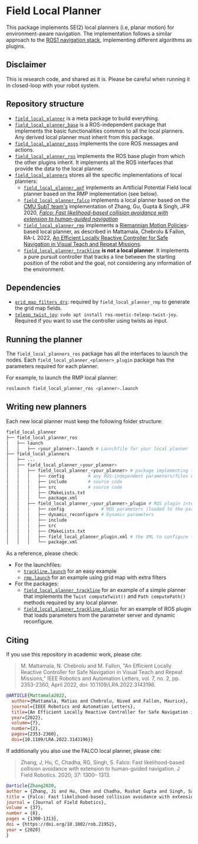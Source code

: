 # Field Local Planner

This package implements SE(2) local planners (i.e, planar motion) for environment-aware navigation.
The implementation follows a similar approach to the [ROS1 navigation stack](https://github.com/ros-planning/navigation), implementing different algorithms as plugins.

## Disclaimer
This is research code, and shared as it is. Please be careful when running it in closed-loop with your robot system.



## Repository structure
- [`field_local_planner`](field_local_planner/) is a meta package to build everything.
- [`field_local_planner_base`](field_local_planner_base/) is a ROS-independent package that implements the basic functionalities common to all the local planners. Any derived local planner must inherit from this package.
- [`field_local_planner_msgs`](field_local_planner_msgs/) implements the core ROS messages and actions.
- [`field_local_planner_ros`](field_local_planner_ros/) implements the ROS base plugin from which the other plugins inherit. It implements all the ROS interfaces that provide the data to the local planner.
- [`field_local_planners`](field_local_planners/) stores all the specific implementations of local planners:
  - [`field_local_planner_apf`](field_local_planners/field_local_planner_apf/) implements an Artificial Potential Field local planner based on the RMP implementation (see below).
  - [`field_local_planner_falco`](field_local_planners/field_local_planner_falco/) implements a local planner based on the [CMU SubT team's](https://github.com/HongbiaoZ/autonomous_exploration_development_environment/tree/noetic/src/local_planner) implementation of Zhang, Gu, Gupta & Singh, JFR 2020, [_Falco: Fast likelihood-based collision avoidance with extension to human-guided navigation_](https://onlinelibrary.wiley.com/doi/abs/10.1002/rob.21952)
  - [`field_local_planner_rmp`](field_local_planners/field_local_planner_rmp/) implements a [Riemannian Motion Policies](https://arxiv.org/abs/1801.02854)-based local planner, as described in Mattamala, Chebrolu & Fallon, RA-L 2022, [An Efficient Locally Reactive Controller for Safe Navigation in Visual Teach and Repeat Missions](https://ieeexplore.ieee.org/document/9682571).
  - [`field_local_planner_trackline`](field_local_planners/field_local_planner_trackline/) **is not a local planner**. It implements a pure pursuit controller that tracks a line between the starting position of the robot and the goal, not considering any information of the environment.

## Dependencies
- [`grid_map_filters_drs`](https://github.com/ori-drs/grid_map_filters_drs): required by `field_local_planner_rmp` to generate the grid map fields.
- [`teleop_twist_joy`](https://wiki.ros.org/teleop_twist_joy): `sudo apt install ros-noetic-teleop-twist-joy`. Required if you want to use the controller using twists as input.

## Running the planner
The `field_local_planners_ros` package has all the interfaces to launch the nodes. Each `field_local_planner_<planner>_plugin` package has the parameters required for each planner.

For example, to launch the RMP local planner:
```sh
roslaunch field_local_planner_ros <planner>.launch
```

## Writing new planners
Each new local planner must keep the following folder structure:

```sh
field_local_planner
├── field_local_planner_ros
│   ├── launch
│   │   ├── <your_planner>.launch # Launchfile for your local planner
├── field_local_planners
│   ├── ...
│   ├── field_local_planner_<your_planner>
│   │   ├── field_local_planner_<your_planner> # package implementing the local planner with the computeTwist() and computePath() methods
│   │   │   ├── config         # any ROS-independent parameters/files used by the planner
│   │   │   ├── include        # source code
│   │   │   ├── src            # source code
│   │   │   ├── CMakeLists.txt
│   │   │   └── package.xml
│   │   ├── field_local_planner_<your_planner>_plugin # ROS plugin interface that loads parameters from parameter server/dynamic reconfigure and publishes extra visualizations
│   │   │   ├── config              # ROS parameters (loaded to the parameter server)
│   │   │   ├── dynamic_reconfigure # Dynamic parameters
│   │   │   ├── include
│   │   │   ├── src
│   │   │   ├── CMakeLists.txt
│   │   │   ├── field_local_planner_plugin.xml # the XML to configure the plugin
│   │   │   └── package.xml
```

As a reference, please check:
- For the launchfiles: 
  - [`trackline.launch`](field_local_planner_ros/launch/trackline.launch) for an easy example
  - [`rmp.launch`](field_local_planner_ros/launch/rmp.launch) for an example using grid map with extra filters
- For the packages:
  - [`field_local_planner_trackline`](field_local_planners/field_local_planner_trackline/field_local_planner_trackline) for an example of a simple planner that implements the `Twist computeTwist()` and `Path computePath()` methods required by any local planner.
  - [`field_local_planner_trackline_plugin`](field_local_planners/field_local_planner_trackline/field_local_planner_trackline_plugin) for an example of ROS plugin that loads parameters from the parameter server and dynamic reconfigure.


## Citing
If you use this repository in academic work, please cite:

> M. Mattamala, N. Chebrolu and M. Fallon, "An Efficient Locally Reactive Controller for Safe Navigation in Visual Teach and Repeat Missions," IEEE Robotics and Automation Letters, vol. 7, no. 2, pp. 2353-2360, April 2022, doi: 10.1109/LRA.2022.3143196.


```bibtex
@ARTICLE{Mattamala2022,
  author={Mattamala, Matias and Chebrolu, Nived and Fallon, Maurice},
  journal={IEEE Robotics and Automation Letters}, 
  title={An Efficient Locally Reactive Controller for Safe Navigation in Visual Teach and Repeat Missions}, 
  year={2022},
  volume={7},
  number={2},
  pages={2353-2360},
  doi={10.1109/LRA.2022.3143196}}
```

If additionally you also use the FALCO local planner, please cite:
> Zhang, J, Hu, C, Chadha, RG, Singh, S. Falco: Fast likelihood-based collision avoidance with extension to human-guided navigation. J Field Robotics. 2020; 37: 1300– 1313.

```bibtex
@article{Zhang2020,
author = {Zhang, Ji and Hu, Chen and Chadha, Rushat Gupta and Singh, Sanjiv},
title = {Falco: Fast likelihood-based collision avoidance with extension to human-guided navigation},
journal = {Journal of Field Robotics},
volume = {37},
number = {8},
pages = {1300-1313},
doi = {https://doi.org/10.1002/rob.21952},
year = {2020}
}
```